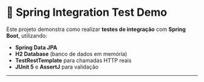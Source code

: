 # 🧪 Spring Integration Test Demo

Este projeto demonstra como realizar **testes de integração** com **Spring Boot**, utilizando:

- **Spring Data JPA**
- **H2 Database** (banco de dados em memória)
- **TestRestTemplate** para chamadas HTTP reais
- **JUnit 5** e **AssertJ** para validação

---
